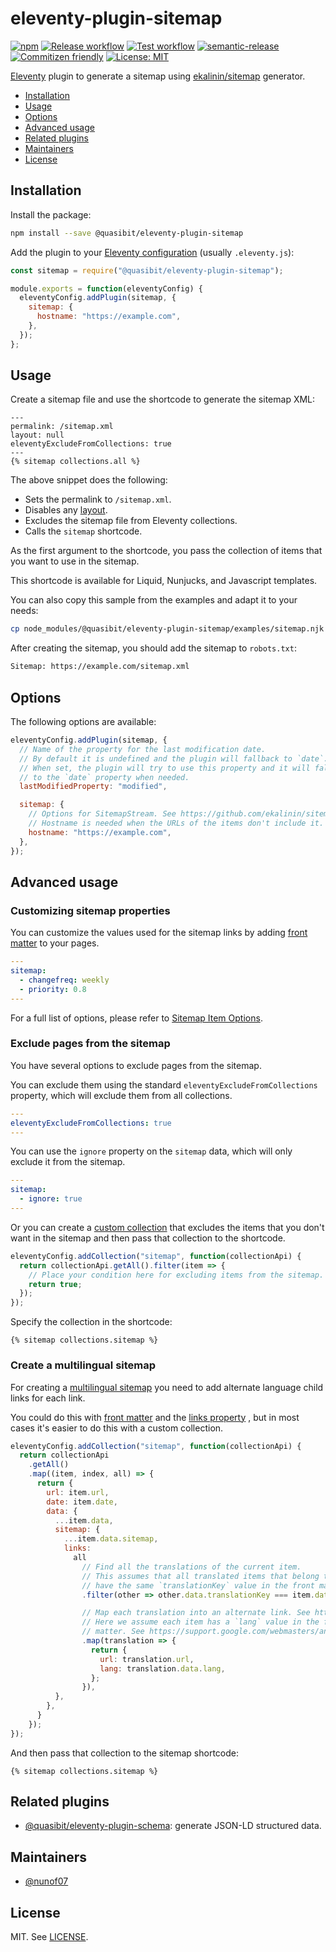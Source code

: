 # eleventy-plugin-sitemap

[![npm](https://img.shields.io/npm/v/@quasibit/eleventy-plugin-sitemap)](https://www.npmjs.com/package/@quasibit/eleventy-plugin-sitemap)
[![Release workflow](https://github.com/quasibit/eleventy-plugin-sitemap/workflows/Release/badge.svg)](https://github.com/quasibit/eleventy-plugin-sitemap/actions?query=workflow%3ARelease)
[![Test workflow](https://github.com/quasibit/eleventy-plugin-sitemap/workflows/Test/badge.svg)](https://github.com/quasibit/eleventy-plugin-sitemap/actions?query=workflow%3ATest)
[![semantic-release](https://img.shields.io/badge/%20%20%F0%9F%93%A6%F0%9F%9A%80-semantic--release-e10079.svg)](https://github.com/semantic-release/semantic-release)
[![Commitizen friendly](https://img.shields.io/badge/commitizen-friendly-brightgreen.svg)](http://commitizen.github.io/cz-cli/)
[![License: MIT](https://img.shields.io/badge/License-MIT-yellow.svg)](https://opensource.org/licenses/MIT)


[Eleventy](https://www.11ty.dev/) plugin to generate a sitemap using [ekalinin/sitemap](https://github.com/ekalinin/sitemap.js) generator.

- [Installation](#installation)
- [Usage](#usage)
- [Options](#options)
- [Advanced usage](#advanced-usage)
- [Related plugins](#related-plugins)
- [Maintainers](#maintainers)
- [License](#license)

## Installation

Install the package:

```sh
npm install --save @quasibit/eleventy-plugin-sitemap
```

Add the plugin to your [Eleventy configuration](https://www.11ty.dev/docs/config/)
(usually `.eleventy.js`):

```js
const sitemap = require("@quasibit/eleventy-plugin-sitemap");

module.exports = function(eleventyConfig) {
  eleventyConfig.addPlugin(sitemap, {
    sitemap: {
      hostname: "https://example.com",
    },
  });
};
```

## Usage

Create a sitemap file and use the shortcode to generate the sitemap XML:

```njk
---
permalink: /sitemap.xml
layout: null
eleventyExcludeFromCollections: true
---
{% sitemap collections.all %}
```

The above snippet does the following:

- Sets the permalink to `/sitemap.xml`.
- Disables any [layout](https://www.11ty.dev/docs/layouts/).
- Excludes the sitemap file from Eleventy collections.
- Calls the `sitemap` shortcode.

As the first argument to the shortcode, you pass the collection of items that
you want to use in the sitemap.

This shortcode is available for Liquid, Nunjucks, and Javascript templates.

You can also copy this sample from the examples and adapt it to your needs:

```sh
cp node_modules/@quasibit/eleventy-plugin-sitemap/examples/sitemap.njk sitemap.njk
```

After creating the sitemap, you should add the sitemap to `robots.txt`:

```txt
Sitemap: https://example.com/sitemap.xml
```

## Options

The following options are available:

```js
eleventyConfig.addPlugin(sitemap, {
  // Name of the property for the last modification date.
  // By default it is undefined and the plugin will fallback to `date`.
  // When set, the plugin will try to use this property and it will fallback
  // to the `date` property when needed.
  lastModifiedProperty: "modified",

  sitemap: {
    // Options for SitemapStream. See https://github.com/ekalinin/sitemap.js/blob/master/api.md#sitemapstream
    // Hostname is needed when the URLs of the items don't include it.
    hostname: "https://example.com",
  },
});
```

## Advanced usage

### Customizing sitemap properties

You can customize the values used for the sitemap links by adding [front matter](https://www.11ty.dev/docs/data-frontmatter/)
to your pages.

```yaml
---
sitemap:
  - changefreq: weekly
  - priority: 0.8
---
```

For a full list of options, please refer to [Sitemap Item Options](https://github.com/ekalinin/sitemap.js/blob/master/api.md#sitemap-item-options).

### Exclude pages from the sitemap

You have several options to exclude pages from the sitemap.

You can exclude them using the standard `eleventyExcludeFromCollections`
property, which will exclude them from all collections.

```yaml
---
eleventyExcludeFromCollections: true
---
```

You can use the `ignore` property on the `sitemap` data, which will only
exclude it from the sitemap.

```yaml
---
sitemap:
  - ignore: true
---
```

Or you can create a [custom collection](https://www.11ty.dev/docs/collections/#advanced-custom-filtering-and-sorting)
that excludes the items that you don't want in the sitemap and then pass that
collection to the shortcode.

```js
eleventyConfig.addCollection("sitemap", function(collectionApi) {
  return collectionApi.getAll().filter(item => {
    // Place your condition here for excluding items from the sitemap.
    return true;
  });
});
```

Specify the collection in the shortcode:

```njk
{% sitemap collections.sitemap %}
```

### Create a multilingual sitemap

For creating a [multilingual sitemap](https://webmasters.googleblog.com/2012/05/multilingual-and-multinational-site.html)
you need to add alternate  language child links for each link.

You could do this with [front matter](#customizing-sitemap-properties) and the
[links property](https://github.com/ekalinin/sitemap.js/blob/master/api.md#sitemap-item-options)
, but in most cases it's easier to do this with a custom collection.

```js
eleventyConfig.addCollection("sitemap", function(collectionApi) {
  return collectionApi
    .getAll()
    .map((item, index, all) => {
      return {
        url: item.url,
        date: item.date,
        data: {
          ...item.data,
          sitemap: {
            ...item.data.sitemap,
            links:
              all
                // Find all the translations of the current item.
                // This assumes that all translated items that belong together
                // have the same `translationKey` value in the front matter.
                .filter(other => other.data.translationKey === item.data.translationKey)

                // Map each translation into an alternate link. See https://github.com/ekalinin/sitemap.js/blob/master/api.md#ILinkItem
                // Here we assume each item has a `lang` value in the front
                // matter. See https://support.google.com/webmasters/answer/189077#language-codes
                .map(translation => {
                  return {
                    url: translation.url,
                    lang: translation.data.lang,
                  };
                }),
          },
        },
      }
    });
});
```

And then pass that collection to the sitemap shortcode:

```njk
{% sitemap collections.sitemap %}
```

## Related plugins

- [@quasibit/eleventy-plugin-schema](https://github.com/quasibit/eleventy-plugin-schema): generate JSON-LD structured data.

## Maintainers

- [@nunof07](https://github.com/nunof07)

## License

MIT. See [LICENSE](./LICENSE).

